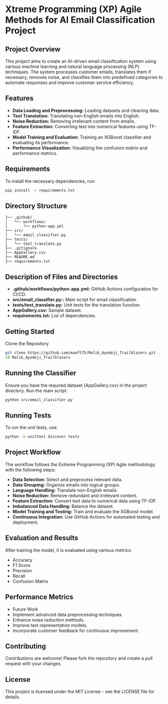 # Xtreme Programming (XP) Agile Methods for AI Email Classification Project

## Project Overview
This project aims to create an AI-driven email classification system using various machine learning and natural language processing (NLP) techniques. The system processes customer emails, translates them if necessary, removes noise, and classifies them into predefined categories to automate responses and improve customer service efficiency.

## Features
- **Data Loading and Preprocessing:** Loading datasets and cleaning data.
- **Text Translation:** Translating non-English emails into English.
- **Noise Reduction:** Removing irrelevant content from emails.
- **Feature Extraction:** Converting text into numerical features using TF-IDF.
- **Model Training and Evaluation:** Training an XGBoost classifier and evaluating its performance.
- **Performance Visualization:** Visualizing the confusion matrix and performance metrics.

## Requirements
To install the necessary dependencies, run:
```bash
pip install -r requirements.txt
```
## Directory Structure
```
├── .github/
│   └── workflows/
│       └── python-app.yml
├── src/
│   └── email_classifier.py
├── tests/
│   └── test_translate.py
├── .gitignore
├── AppGallery.csv
├── README.md
├── requirements.txt
```
## Description of Files and Directories
- **.github/workflows/python-app.yml:**  GitHub Actions configuration for CI/CD.
- **src/email_classifier.py::** Main script for email classification.
- **tests/test_translate.py:** Unit tests for the translation function.
- **AppGallery.csv:**  Sample dataset.
- **requirements.txt:** List of dependencies.

## Getting Started
Clone the Repository
```bash
git clone https://github.com/maaft75/Malik_Ayodeji_Trailblazers.git
cd Malik_Ayodeji_Trailblazers
```
## Running the Classifier
Ensure you have the required dataset (AppGallery.csv) in the project directory. Run the main script:

```bash
python src/email_classifier.py
```
## Running Tests
To run the unit tests, use:

```bash
python -m unittest discover tests
```
## Project Workflow
The workflow follows the Extreme Programming (XP) Agile methodology with the following steps:

- **Data Selection:** Select and preprocess relevant data.
- **Data Grouping:** Organize emails into logical groups.
- **Language Handling:** Translate non-English emails.
- **Noise Reduction:** Remove redundant and irrelevant content.
- **Feature Extraction:** Convert text data to numerical data using TF-IDF.
- **Imbalanced Data Handling:** Balance the dataset.
- **Model Training and Testing:** Train and evaluate the XGBoost model.
- **Continuous Integration:** Use GitHub Actions for automated testing and deployment.

## Evaluation and Results
After training the model, it is evaluated using various metrics:
- Accuracy
- F1 Score
- Precision
- Recall
- Confusion Matrix

## Performance Metrics
- Future Work
- Implement advanced data preprocessing techniques.
- Enhance noise reduction methods.
- Improve text representation models.
- Incorporate customer feedback for continuous improvement.

## Contributing
Contributions are welcome! Please fork the repository and create a pull request with your changes.

## License
This project is licensed under the MIT License - see the LICENSE file for details.
